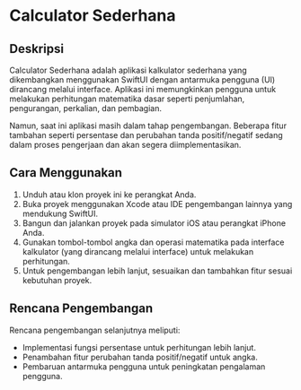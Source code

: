 # Calculator Sederhana

## Deskripsi

Calculator Sederhana adalah aplikasi kalkulator sederhana yang dikembangkan menggunakan SwiftUI dengan antarmuka pengguna (UI) dirancang melalui interface. Aplikasi ini memungkinkan pengguna untuk melakukan perhitungan matematika dasar seperti penjumlahan, pengurangan, perkalian, dan pembagian.

Namun, saat ini aplikasi masih dalam tahap pengembangan. Beberapa fitur tambahan seperti persentase dan perubahan tanda positif/negatif sedang dalam proses pengerjaan dan akan segera diimplementasikan.

## Cara Menggunakan

1. Unduh atau klon proyek ini ke perangkat Anda.
2. Buka proyek menggunakan Xcode atau IDE pengembangan lainnya yang mendukung SwiftUI.
3. Bangun dan jalankan proyek pada simulator iOS atau perangkat iPhone Anda.
4. Gunakan tombol-tombol angka dan operasi matematika pada interface kalkulator (yang dirancang melalui interface) untuk melakukan perhitungan.
5. Untuk pengembangan lebih lanjut, sesuaikan dan tambahkan fitur sesuai kebutuhan proyek.

## Rencana Pengembangan

Rencana pengembangan selanjutnya meliputi:
- Implementasi fungsi persentase untuk perhitungan lebih lanjut.
- Penambahan fitur perubahan tanda positif/negatif untuk angka.
- Pembaruan antarmuka pengguna untuk peningkatan pengalaman pengguna.
